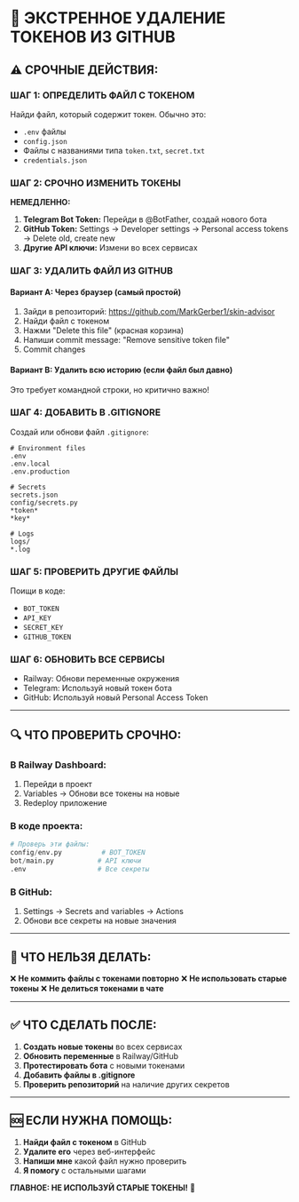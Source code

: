 # 🚨 ЭКСТРЕННОЕ УДАЛЕНИЕ ТОКЕНОВ ИЗ GITHUB

## ⚠️ СРОЧНЫЕ ДЕЙСТВИЯ:

### ШАГ 1: ОПРЕДЕЛИТЬ ФАЙЛ С ТОКЕНОМ
Найди файл, который содержит токен. Обычно это:
- `.env` файлы
- `config.json`
- Файлы с названиями типа `token.txt`, `secret.txt`
- `credentials.json`

### ШАГ 2: СРОЧНО ИЗМЕНИТЬ ТОКЕНЫ
**НЕМЕДЛЕННО:**
1. **Telegram Bot Token:** Перейди в @BotFather, создай нового бота
2. **GitHub Token:** Settings → Developer settings → Personal access tokens → Delete old, create new
3. **Другие API ключи:** Измени во всех сервисах

### ШАГ 3: УДАЛИТЬ ФАЙЛ ИЗ GITHUB

#### Вариант A: Через браузер (самый простой)
1. Зайди в репозиторий: https://github.com/MarkGerber1/skin-advisor
2. Найди файл с токеном
3. Нажми "Delete this file" (красная корзина)
4. Напиши commit message: "Remove sensitive token file"
5. Commit changes

#### Вариант B: Удалить всю историю (если файл был давно)
Это требует командной строки, но критично важно!

### ШАГ 4: ДОБАВИТЬ В .GITIGNORE
Создай или обнови файл `.gitignore`:
```
# Environment files
.env
.env.local
.env.production

# Secrets
secrets.json
config/secrets.py
*token*
*key*

# Logs
logs/
*.log
```

### ШАГ 5: ПРОВЕРИТЬ ДРУГИЕ ФАЙЛЫ
Поищи в коде:
- `BOT_TOKEN`
- `API_KEY`
- `SECRET_KEY`
- `GITHUB_TOKEN`

### ШАГ 6: ОБНОВИТЬ ВСЕ СЕРВИСЫ
- Railway: Обнови переменные окружения
- Telegram: Используй новый токен бота
- GitHub: Используй новый Personal Access Token

---

## 🔍 ЧТО ПРОВЕРИТЬ СРОЧНО:

### В Railway Dashboard:
1. Перейди в проект
2. Variables → Обнови все токены на новые
3. Redeploy приложение

### В коде проекта:
```python
# Проверь эти файлы:
config/env.py          # BOT_TOKEN
bot/main.py           # API ключи
.env                  # Все секреты
```

### В GitHub:
1. Settings → Secrets and variables → Actions
2. Обнови все секреты на новые значения

---

## 🚫 ЧТО НЕЛЬЗЯ ДЕЛАТЬ:

❌ **Не коммить файлы с токенами повторно**
❌ **Не использовать старые токены**
❌ **Не делиться токенами в чате**

---

## ✅ ЧТО СДЕЛАТЬ ПОСЛЕ:

1. **Создать новые токены** во всех сервисах
2. **Обновить переменные** в Railway/GitHub
3. **Протестировать бота** с новыми токенами
4. **Добавить файлы в .gitignore**
5. **Проверить репозиторий** на наличие других секретов

---

## 🆘 ЕСЛИ НУЖНА ПОМОЩЬ:

1. **Найди файл с токеном** в GitHub
2. **Удалите его** через веб-интерфейс
3. **Напиши мне** какой файл нужно проверить
4. **Я помогу** с остальными шагами

**ГЛАВНОЕ: НЕ ИСПОЛЬЗУЙ СТАРЫЕ ТОКЕНЫ!** 🔐



